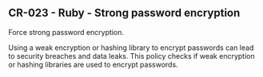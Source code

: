 ## CR-023 - Ruby - Strong password encryption

Force strong password encryption.

Using a weak encryption or hashing library to encrypt passwords can lead to security breaches and data leaks. This policy checks if weak encryption or hashing libraries are used to encrypt passwords.